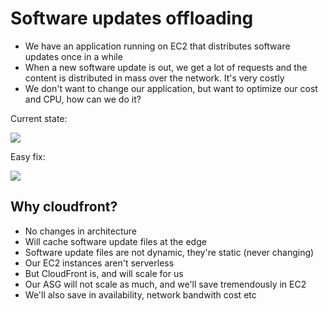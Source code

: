 # Software updates offloading

- We have an application running on EC2 that distributes software updates once in a while
- When a new software update is out, we get a lot of requests and the content is distributed in mass over the network. It's very costly
- We don't want to change our application, but want to optimize our cost and CPU, how can we do it?

Current state:

![](2020-01-01-12-32-11.png)

Easy fix:

![](2020-01-01-12-32-43.png)

## Why cloudfront?

- No changes in architecture
- Will cache software update files at the edge
- Software update files are not dynamic, they're static (never changing)
- Our EC2 instances aren't serverless
- But CloudFront is, and will scale for us
- Our ASG will not scale as much, and we'll save tremendously in EC2
- We'll also save in availability, network bandwith cost etc

